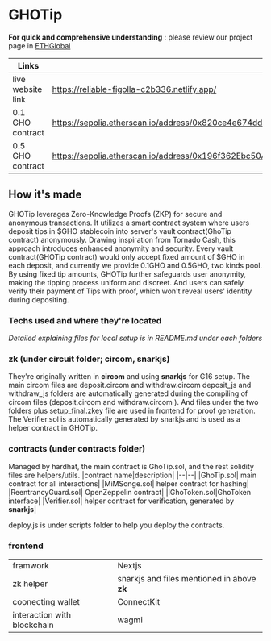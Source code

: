 # GHOTip

**For quick and comprehensive understanding** : please review our project page in [ETHGlobal](https://ethglobal.com/showcase/ghotip-5vix5)

|Links||
|--|--|
|live website link|https://reliable-figolla-c2b336.netlify.app/|
|0.1 GHO contract|https://sepolia.etherscan.io/address/0x820ce4e674ddc611ee2827f21faa6c9df6bb490b|
|0.5 GHO contract|https://sepolia.etherscan.io/address/0x196f362Ebc50A4e166BD8cBB88De3BE3d1851d76|

## How it's made
GHOTip leverages Zero-Knowledge Proofs (ZKP) for secure and anonymous transactions. It utilizes a smart contract system where users deposit tips in $GHO stablecoin into server's vault contract(GhoTip contract) anonymously. Drawing inspiration from Tornado Cash, this approach introduces enhanced anonymity and security. Every vault contract(GHOTip contract) would only accept fixed amount of $GHO in each deposit, and currently we provide 0.1GHO and 0.5GHO, two kinds pool. By using fixed tip amounts, GHOTip further safeguards user anonymity, making the tipping process uniform and discreet. And users can safely verify their payment of Tips with proof, which won't reveal users' identity during depositing. 

### Techs used and where they're located
*Detailed explaining files for local setup is in README.md under each folders*

### zk (under circuit folder; circom, snarkjs)
They're originally written in **circom** and using **snarkjs** for G16 setup.
The main circom files are deposit.circom and withdraw.circom 
deposit_js and withdraw_js folders are automatically generated during the compiling of circom files (deposit.circom and withdraw.circom ). And files under the two folders plus setup_final.zkey file are used in frontend for proof generation.
The Verifier.sol is automatically generated by snarkjs and is used as a helper contract in GHOTip. 

### contracts (under contracts folder)
Managed by hardhat, the main contract is GhoTip.sol, and the rest solidity files are helpers/utils. 
|contract name|description|
|--|--|
|GhoTip.sol| main contract for all interactions|
|MiMSonge.sol| helper contract for hashing|
|ReentrancyGuard.sol| OpenZeppelin contract|
|IGhoToken.sol|GhoToken interface|
|Verifier.sol| helper contract for verification, generated by **snarkjs**|

deploy.js is under scripts folder to help you deploy the contracts.

### frontend
|||
|--|--|
|framwork|Nextjs|
|zk helper|snarkjs and files mentioned in above **zk**|
|coonecting wallet|ConnectKit|
|interaction with blockchain| wagmi|


